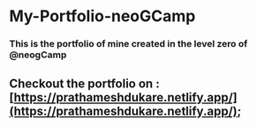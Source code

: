 # My-Portfolio-neoGCamp
### This is the portfolio of mine created in the level zero of @neogCamp
## Checkout the portfolio on : [https://prathameshdukare.netlify.app/](https://prathameshdukare.netlify.app/);

